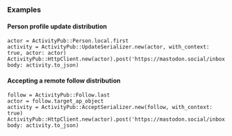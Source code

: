 ### Examples

#### Person profile update distribution

    actor = ActivityPub::Person.local.first
    activity = ActivityPub::UpdateSerializer.new(actor, with_context: true, actor: actor)
    ActivityPub::HttpClient.new(actor).post('https://mastodon.social/inbox', body: activity.to_json)

#### Accepting a remote follow distribution

    follow = ActivityPub::Follow.last
    actor = follow.target_ap_object
    activity = ActivityPub::AcceptSerializer.new(follow, with_context: true)
    ActivityPub::HttpClient.new(actor).post('https://mastodon.social/inbox', body: activity.to_json)
